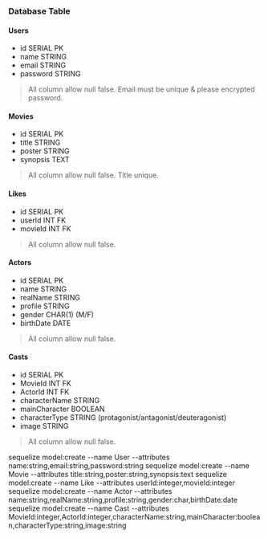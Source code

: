 ### Database Table

#### Users 
- id SERIAL PK
- name STRING
- email STRING
- password STRING 
> All column allow null false. Email must be unique & please encrypted password.

#### Movies 
- id SERIAL PK
- title STRING
- poster STRING
- synopsis TEXT
> All column allow null false. Title unique.

#### Likes 
- id SERIAL PK
- userId INT FK
- movieId  INT FK
> All column allow null false.

#### Actors 
- id SERIAL PK
- name STRING
- realName STRING
- profile STRING
- gender CHAR(1) (M/F)
- birthDate DATE
> All column allow null false. 

#### Casts
- id SERIAL PK
- MovieId INT FK
- ActorId INT FK
- characterName STRING
- mainCharacter BOOLEAN 
- characterType STRING (protagonist/antagonist/deuteragonist)
- image STRING
> All column allow null false.


sequelize model:create --name User --attributes name:string,email:string,password:string
sequelize model:create --name Movie --attributes title:string,poster:string,synopsis:text
sequelize model:create --name Like --attributes userId:integer,movieId:integer
sequelize model:create --name Actor --attributes name:string,realName:string,profile:string,gender:char,birthDate:date
sequelize model:create --name Cast --attributes MovieId:integer,ActorId:integer,characterName:string,mainCharacter:boolean,characterType:string,image:string